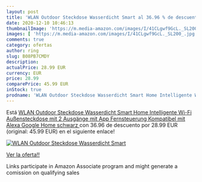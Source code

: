 ```yaml
---
layout: post
title: 'WLAN Outdoor Steckdose Wasserdicht Smart al 36.96 % de descuento'
date: 2020-12-10 10:46:13
thumbnailImage: 'https://m.media-amazon.com/images/I/41CLgwf9GcL._SL200_.jpg'
images: [ 'https://m.media-amazon.com/images/I/41CLgwf9GcL._SL200_.jpg' ]
comments: true
category: ofertas
author: ring
slug: B08PB7CMDY
description:
actualPrice: 28.99 EUR
currency: EUR
price: 28.99
comparePrice: 45.99 EUR
inStock: true
prodname: 'WLAN Outdoor Steckdose Wasserdicht Smart Home Intelligente Wi-Fi Außensteckdose mit 2 Ausgänge mit App Fernsteuerung  Kompatibel mit Alexa  Google Home  schwarz '
---
```


Está [WLAN Outdoor Steckdose Wasserdicht Smart Home Intelligente Wi-Fi Außensteckdose mit 2 Ausgänge mit App Fernsteuerung  Kompatibel mit Alexa  Google Home  schwarz ](https://www.amazon.de/dp/B08PB7CMDY/?tag=tolees0ca-21) con 36.96 de descuento por 28.99 EUR (original: 45.99 EUR) en el siguiente enlace!

[![WLAN Outdoor Steckdose Wasserdicht Smart](https://m.media-amazon.com/images/I/41CLgwf9GcL._SL200_.jpg)](https://www.amazon.de/dp/B08PB7CMDY/?tag=tolees0ca-21)

[Ver la oferta!!](https://www.amazon.de/dp/B08PB7CMDY/?tag=tolees0ca-21)

Links participate in Amazon Associate program and might generate a comission on qualifying sales


